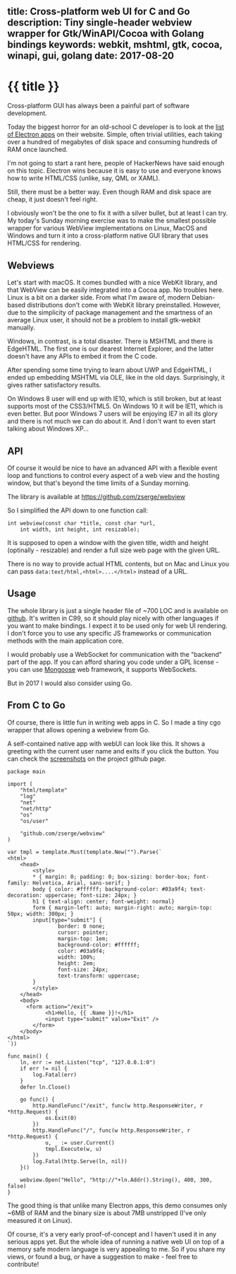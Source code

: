 title: Cross-platform web UI for C and Go
description: Tiny single-header webview wrapper for Gtk/WinAPI/Cocoa with Golang bindings
keywords: webkit, mshtml, gtk, cocoa, winapi, gui, golang
date: 2017-08-20
---

# {{ title }}

Cross-platform GUI has always been a painful part of software development.

Today the biggest horror for an old-school C developer is to look at the [list
of Electron apps][electron-apps] on their website. Simple, often trivial
utilities, each taking over a hundred of megabytes of disk space and consuming
hundreds of RAM once launched.

I'm not going to start a rant here, people of HackerNews have said enough on
this topic. Electron wins because it is easy to use and everyone knows how to
write HTML/CSS (unlike, say, QML or XAML).

Still, there must be a better way. Even though RAM and disk space are cheap, it
just doesn't feel right.

I obviously won't be the one to fix it with a silver bullet, but at least I
can try. My today's Sunday morning exercise was to make the smallest possible
wrapper for various WebView implementations on Linux, MacOS and Windows and
turn it into a cross-platform native GUI library that uses HTML/CSS for
rendering.

## Webviews

Let's start with macOS. It comes bundled with a nice WebKit library, and that
WebView can be easily integrated into a Cocoa app. No troubles here. Linux is a
bit on a darker side. From what I'm aware of, modern Debian-based distributions
don't come with WebKit library preinstalled. However, due to the simplicity of
package management and the smartness of an average Linux user, it should not be
a problem to install gtk-webkit manually.

Windows, in contrast, is a total disaster. There is MSHTML and there is
EdgeHTML. The first one is our dearest Internet Explorer, and the latter
doesn't have any APIs to embed it from the C code.

After spending some time trying to learn about UWP and EdgeHTML, I ended up
embedding MSHTML via OLE, like in the old days. Surprisingly, it gives rather
satisfactory results.

On Windows 8 user will end up with IE10, which is still broken, but at least
supports most of the CSS3/HTML5. On Windows 10 it will be IE11, which is even
better. But poor Windows 7 users will be enjoying IE7 in all its glory and
there is not much we can do about it. And I don't want to even start talking
about Windows XP...

## API

Of course it would be nice to have an advanced API with a flexible event loop and
functions to control every aspect of a web view and the hosting window, but
that's beyond the time limits of a Sunday morning.

The library is available at https://github.com/zserge/webview

So I simplified the API down to one function call:

```
int webview(const char *title, const char *url,
	int width, int height, int resizable);
```

It is supposed to open a window with the given title, width and height
(optinally - resizable) and render a full size web page with the given URL.

There is no way to provide actual HTML contents, but on Mac and Linux you can
pass `data:text/html,<html>....</html>` instead of a URL.

## Usage

The whole library is just a single header file of ~700 LOC and is available on
[github][github]. It's written in C99, so it should play nicely with other
languages if you want to make bindings. I expect it to be used only for web UI
rendering. I don't force you to use any specific JS frameworks or communication
methods with the main application core.

I would probably use a WebSocket for communication with the "backend" part of
the app. If you can afford sharing you code under a GPL license - you can use
[Mongoose][mongoose] web framework, it supports WebSockets.

But in 2017 I would also consider using Go.

## From C to Go

Of course, there is little fun in writing web apps in C. So I made a tiny cgo
wrapper that allows opening a webview from Go.

A self-contained native app with webUI can look like this. It shows a greeting
with the current user name and exits if you click the button. You can check the
[screenshots][screenshots] on the project github page.

```
package main

import (
	"html/template"
	"log"
	"net"
	"net/http"
	"os"
	"os/user"

	"github.com/zserge/webview"
)

var tmpl = template.Must(template.New("").Parse(`
<html>
	<head>
		<style>
		* { margin: 0; padding: 0; box-sizing: border-box; font-family: Helvetica, Arial, sans-serif; }
		body { color: #ffffff; background-color: #03a9f4; text-decoration: uppercase; font-size: 24px; }
		h1 { text-align: center; font-weight: normal}
		form { margin-left: auto; margin-right: auto; margin-top: 50px; width: 300px; }
		input[type="submit"] {
				border: 0 none;
				cursor: pointer;
				margin-top: 1em;
				background-color: #ffffff;
				color: #03a9f4;
				width: 100%;
				height: 2em;
				font-size: 24px;
				text-transform: uppercase;
		}
		</style>
	</head>
	<body>
	  <form action="/exit">
			<h1>Hello, {{ .Name }}!</h1>
			<input type="submit" value="Exit" />
		</form>
	</body>
</html>
`))

func main() {
	ln, err := net.Listen("tcp", "127.0.0.1:0")
	if err != nil {
		log.Fatal(err)
	}
	defer ln.Close()

	go func() {
		http.HandleFunc("/exit", func(w http.ResponseWriter, r *http.Request) {
			os.Exit(0)
		})
		http.HandleFunc("/", func(w http.ResponseWriter, r *http.Request) {
			u, _ := user.Current()
			tmpl.Execute(w, u)
		})
		log.Fatal(http.Serve(ln, nil))
	}()

	webview.Open("Hello", "http://"+ln.Addr().String(), 400, 300, false)
}
```

The good thing is that unlike many Electron apps, this demo consumes only ~6MB
of RAM and the binary size is about 7MB unstripped (I've only measured it on
Linux).

Of course, it's a very early proof-of-concept and I haven't used it in any
serious apps yet. But the whole idea of running a native web UI on top of a
memory safe modern language is very appealing to me. So if you share my views,
or found a bug, or have a suggestion to make - feel free to contribute!

[electron-apps]: https://electron.atom.io/apps/
[github]: https://github.com/zserge/webview
[mongoose]: https://github.com/cesanta/mongoose
[screenshots]: https://github.com/zserge/webview
